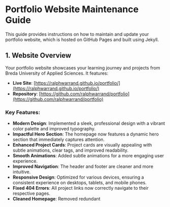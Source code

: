 # Portfolio Website Maintenance Guide

This guide provides instructions on how to maintain and update your portfolio website, which is hosted on GitHub Pages and built using Jekyll.

## 1. Website Overview

Your portfolio website showcases your learning journey and projects from Breda University of Applied Sciences. It features:

- **Live Site**: [https://ralphwarrand.github.io/portfolio/](https://ralphwarrand.github.io/portfolio/)
- **Repository**: [https://github.com/ralphwarrand/portfolio](https://github.com/ralphwarrand/portfolio)

### Key Features:
- **Modern Design**: Implemented a sleek, professional design with a vibrant color palette and improved typography.
- **Impactful Hero Section**: The homepage now features a dynamic hero section that immediately captures attention.
- **Enhanced Project Cards**: Project cards are visually appealing with subtle animations, clear tags, and improved readability.
- **Smooth Animations**: Added subtle animations for a more engaging user experience.
- **Improved Navigation**: The header and footer are cleaner and more intuitive.
- **Responsive Design**: Optimized for various devices, ensuring a consistent experience on desktops, tablets, and mobile phones.
- **Fixed 404 Errors**: All project links now correctly navigate to their respective pages.
- **Cleaned Homepage**: Removed redundant 

